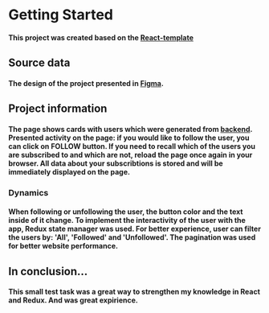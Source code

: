 # Getting Started

#### This project was created based on the [React-template](https://github.com/facebook/create-react-app)

## Source data

#### The design of the project presented in [Figma](https://www.figma.com/file/zun1oP6NmS2Lmgbcj6e1IG/Test?type=design&node-id=0-1).

## Project information

#### The page shows cards with users which were generated from [backend](https://mockapi.io/projects). Presented activity on the page: if you would like to follow the user, you can click on FOLLOW button. If you need to recall which of the users you are subscribed to and which are not, reload the page once again in your browser. All data about your subscribtions is stored and will be immediately displayed on the page.

### Dynamics

#### When following or unfollowing the user, the button color and the text inside of it change. To implement the interactivity of the user with the app, Redux state manager was used. For better experience, user can filter the users by: 'All', 'Followed' and 'Unfollowed'. The pagination was used for better website performance.

## In conclusion...

#### This small test task was a great way to strengthen my knowledge in React and Redux. And was great expirience.
